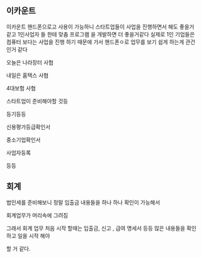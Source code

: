 ## 이카운트

이카운트 핸드폰으로고 사용이 가능하니 스타트업들이 사업을 진행하면서 해도 좋을거 같고 1인사업자 들 한테 맞춤 프로그램 을 개발하면 더 좋을거같다 실제로 1인 기업들은 컴퓨터 보다는 사업을 진행 하기 때문에 가서 핸드폰ㅇ로 업무를 보기 쉽게 하는게  관건인거 같다 

오늘은 나라장터 사협

내일은 홈택스 사협 

4대보험 사협

스타트업이 준비해야할 것등

등기등등

신용평가등급확인서

중소기업확인서

사업자등록

등등



## 회계

법인세를 준비해보니 정말 입출금 내용들을 하나 하나 확인이 가능해서 

회계업무가 머리속에 그려짐

그래서 회계 업무 처음 시작  할때는  입출금, 신고 , 급여 명세서 등등 많은 내용들을 확인하고 일을 시작 해야 

할 거 같다.
